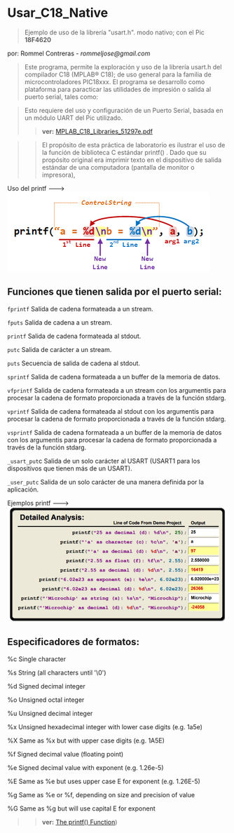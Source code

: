 # Usar_C18_Native
> Ejemplo de uso de la librería "usart.h".
> modo nativo; con el Pic **18F4620**
> 
 por: Rommel Contreras - _rommeljose@gmail.com_

> Este programa, permite la exploración y uso de la librería usart.h del compilador C18 (MPLAB® C18); de uso general para la familia de
> microcontroladores PIC18xxx.
> El programa se desarrollo como plataforma para paracticar las utilidades de impresión o salida al puerto serial, tales como:

> Esto requiere del uso y configuración de un Puerto Serial, basada en un módulo UART del Pic utilizado. 
>> **ver:** [MPLAB_C18_Libraries_51297e.pdf](MPLAB_C18_Libraries_51297e.pdf)

>> El propósito de esta práctica de laboratorio es ilustrar el uso de la función de biblioteca C estándar printf() . Dado que su propósito original era imprimir texto en el dispositivo de salida estándar de una computadora (pantalla de monitor o impresora),

Uso del printf ---> ![LCD 2x16 tipo HD44780](./otros/uso_printf.png)

## Funciones que tienen salida por el puerto serial:

`fprintf`	Salida de cadena formateada a un stream.

`fputs` Salida de cadena a un stream.

`printf` Salida de cadena formateada al stdout.

`putc` Salida de carácter a un stream.

`puts` Secuencia de salida de cadena al stdout.

`sprintf` Salida de cadena formateada a un buffer de la memoria de datos.

`vfprintf` Salida de cadena formateada a un stream con los argumentis para procesar la cadena de formato  proporcionada a través de la función stdarg.

`vprintf` Salida de cadena formateada al stdout con los argumentis para procesar la cadena de formato  proporcionada a través de la función stdarg.

`vsprintf` Salida de cadena formateada a un buffer de la memoria de datos con los argumentis para procesar la cadena de formato  proporcionada a través de la función stdarg.

`_usart_put`c Salida de un solo carácter al USART (USART1 para los dispositivos que tienen más de un USART).

`_user_putc` Salida de un solo carácter de una manera definida por la aplicación.

Ejemplos printf ---> ![Ejemplos printf](./otros/ejemplos_prrintf.png)

## Especificadores de formatos:

%c	Single character

%s	String (all characters until '\0')

%d	Signed decimal integer

%o	Unsigned octal integer

%u	Unsigned decimal integer

%x	Unsigned hexadecimal integer with lower case digits (e.g. 1a5e)

%X	Same as %x but with upper case digits (e.g. 1A5E)

%f	Signed decimal value (floating point)

%e	Signed decimal value with exponent (e.g. 1.26e-5)

%E	Same as %e but uses upper case E for exponent (e.g. 1.26E-5)

%g	Same as %e or %f, depending on size and precision of value

%G	Same as %g but will use capital E for exponent

>> **ver:** [The printf() Function](https://microchipdeveloper.com/tls2101:printf))
